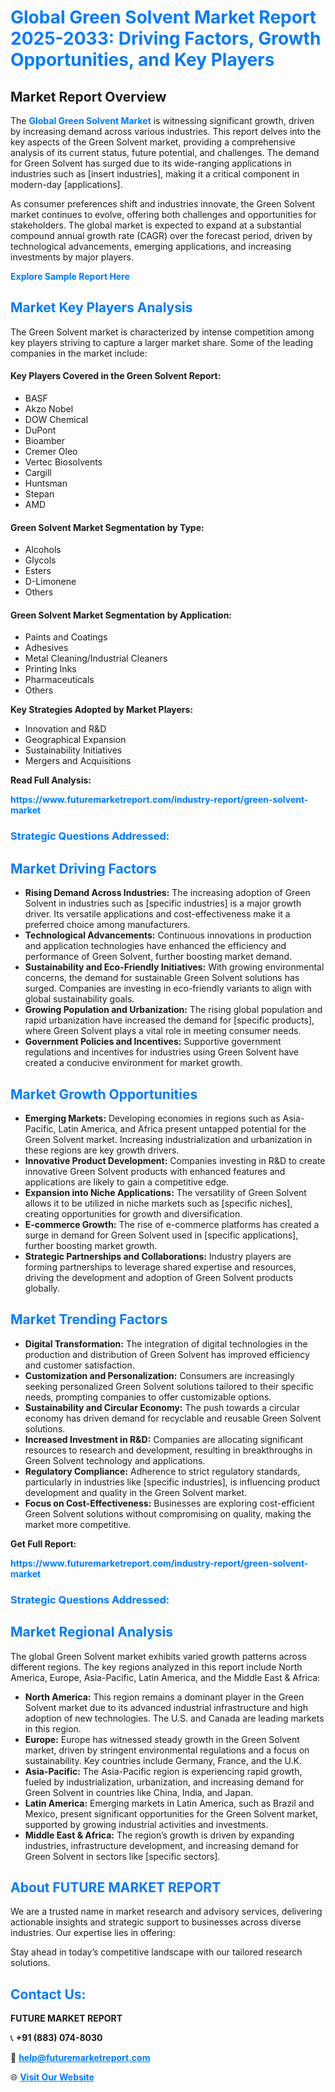 <h1 style="color: #007BFF;">Global Green Solvent Market Report 2025-2033: Driving Factors, Growth Opportunities, and Key Players</h1>

<section id="overview">
<h2>Market Report Overview</h2>
<p>The <a href="https://www.futuremarketreport.com/industry-report/green-solvent-market" style="color: #007BFF; text-decoration: none;"><strong>Global Green Solvent Market</strong></a> is witnessing significant growth, driven by increasing demand across various industries. This report delves into the key aspects of the Green Solvent market, providing a comprehensive analysis of its current status, future potential, and challenges. The demand for Green Solvent has surged due to its wide-ranging applications in industries such as [insert industries], making it a critical component in modern-day [applications].</p>
<p>As consumer preferences shift and industries innovate, the Green Solvent market continues to evolve, offering both challenges and opportunities for stakeholders. The global market is expected to expand at a substantial compound annual growth rate (CAGR) over the forecast period, driven by technological advancements, emerging applications, and increasing investments by major players.</p>
</section>

<section id="overview">
<p><a href="https://www.futuremarketreport.com/request-sample/reportId=83902" style="color: #007BFF; text-decoration: none;"><strong>Explore Sample Report Here</strong></a></p>
</section>

<section id="key-players">
<h2 style="color: #007BFF;">Market Key Players Analysis</h2>
<p>The Green Solvent market is characterized by intense competition among key players striving to capture a larger market share. Some of the leading companies in the market include:</p>
<h4>Key Players Covered in the Green Solvent Report:</h4>
<ul><li>BASF</li><li>Akzo Nobel</li><li>DOW Chemical</li><li>DuPont</li><li>Bioamber</li><li>Cremer Oleo</li><li>Vertec Biosolvents</li><li>Cargill</li><li>Huntsman</li><li>Stepan</li><li>AMD</li></ul>
<h4>Green Solvent Market Segmentation by Type:</h4>
<ul><li>Alcohols</li><li>Glycols</li><li>Esters</li><li>D-Limonene</li><li>Others</li></ul>

<h4>Green Solvent Market Segmentation by Application:</h4>
<ul><li>Paints and Coatings</li><li>Adhesives</li><li>Metal Cleaning/Industrial Cleaners</li><li>Printing Inks</li><li>Pharmaceuticals</li><li>Others</li></ul>
<p><strong>Key Strategies Adopted by Market Players:</strong></p>
<ul>
<li>Innovation and R&D</li>
<li>Geographical Expansion</li>
<li>Sustainability Initiatives</li>
<li>Mergers and Acquisitions</li>
</ul>
</section>

<section>
<p><strong>Read Full Analysis: </strong></p><a href="https://www.futuremarketreport.com/industry-report/green-solvent-market" style="color: #007BFF; text-decoration: none;"><strong>https://www.futuremarketreport.com/industry-report/green-solvent-market</strong></a>
<h3 style="color: #007BFF;">Strategic Questions Addressed:</h3>
</section>

<section id="driving-factors">
<h2 style="color: #007BFF;">Market Driving Factors</h2>
<ul>
<li><strong>Rising Demand Across Industries:</strong> The increasing adoption of Green Solvent in industries such as [specific industries] is a major growth driver. Its versatile applications and cost-effectiveness make it a preferred choice among manufacturers.</li>
<li><strong>Technological Advancements:</strong> Continuous innovations in production and application technologies have enhanced the efficiency and performance of Green Solvent, further boosting market demand.</li>
<li><strong>Sustainability and Eco-Friendly Initiatives:</strong> With growing environmental concerns, the demand for sustainable Green Solvent solutions has surged. Companies are investing in eco-friendly variants to align with global sustainability goals.</li>
<li><strong>Growing Population and Urbanization:</strong> The rising global population and rapid urbanization have increased the demand for [specific products], where Green Solvent plays a vital role in meeting consumer needs.</li>
<li><strong>Government Policies and Incentives:</strong> Supportive government regulations and incentives for industries using Green Solvent have created a conducive environment for market growth.</li>
</ul>
</section>

<section id="growth-opportunities">
<h2 style="color: #007BFF;">Market Growth Opportunities</h2>
<ul>
<li><strong>Emerging Markets:</strong> Developing economies in regions such as Asia-Pacific, Latin America, and Africa present untapped potential for the Green Solvent market. Increasing industrialization and urbanization in these regions are key growth drivers.</li>
<li><strong>Innovative Product Development:</strong> Companies investing in R&D to create innovative Green Solvent products with enhanced features and applications are likely to gain a competitive edge.</li>
<li><strong>Expansion into Niche Applications:</strong> The versatility of Green Solvent allows it to be utilized in niche markets such as [specific niches], creating opportunities for growth and diversification.</li>
<li><strong>E-commerce Growth:</strong> The rise of e-commerce platforms has created a surge in demand for Green Solvent used in [specific applications], further boosting market growth.</li>
<li><strong>Strategic Partnerships and Collaborations:</strong> Industry players are forming partnerships to leverage shared expertise and resources, driving the development and adoption of Green Solvent products globally.</li>
</ul>
</section>

<section id="trending-factors">
<h2 style="color: #007BFF;">Market Trending Factors</h2>
<ul>
<li><strong>Digital Transformation:</strong> The integration of digital technologies in the production and distribution of Green Solvent has improved efficiency and customer satisfaction.</li>
<li><strong>Customization and Personalization:</strong> Consumers are increasingly seeking personalized Green Solvent solutions tailored to their specific needs, prompting companies to offer customizable options.</li>
<li><strong>Sustainability and Circular Economy:</strong> The push towards a circular economy has driven demand for recyclable and reusable Green Solvent solutions.</li>
<li><strong>Increased Investment in R&D:</strong> Companies are allocating significant resources to research and development, resulting in breakthroughs in Green Solvent technology and applications.</li>
<li><strong>Regulatory Compliance:</strong> Adherence to strict regulatory standards, particularly in industries like [specific industries], is influencing product development and quality in the Green Solvent market.</li>
<li><strong>Focus on Cost-Effectiveness:</strong> Businesses are exploring cost-efficient Green Solvent solutions without compromising on quality, making the market more competitive.</li>
</ul>
</section>

<section>
<p><strong>Get Full Report: </strong></p><a href="https://www.futuremarketreport.com/industry-report/green-solvent-market" style="color: #007BFF; text-decoration: none;"><strong>https://www.futuremarketreport.com/industry-report/green-solvent-market</strong></a>
<h3 style="color: #007BFF;">Strategic Questions Addressed:</h3>
</section>


<section id="regional-analysis">
<h2 style="color: #007BFF;">Market Regional Analysis</h2>
<p>The global Green Solvent market exhibits varied growth patterns across different regions. The key regions analyzed in this report include North America, Europe, Asia-Pacific, Latin America, and the Middle East & Africa:</p>
<ul>
<li><strong>North America:</strong> This region remains a dominant player in the Green Solvent market due to its advanced industrial infrastructure and high adoption of new technologies. The U.S. and Canada are leading markets in this region.</li>
<li><strong>Europe:</strong> Europe has witnessed steady growth in the Green Solvent market, driven by stringent environmental regulations and a focus on sustainability. Key countries include Germany, France, and the U.K.</li>
<li><strong>Asia-Pacific:</strong> The Asia-Pacific region is experiencing rapid growth, fueled by industrialization, urbanization, and increasing demand for Green Solvent in countries like China, India, and Japan.</li>
<li><strong>Latin America:</strong> Emerging markets in Latin America, such as Brazil and Mexico, present significant opportunities for the Green Solvent market, supported by growing industrial activities and investments.</li>
<li><strong>Middle East & Africa:</strong> The region’s growth is driven by expanding industries, infrastructure development, and increasing demand for Green Solvent in sectors like [specific sectors].</li>
</ul>
</section>

<footer>
<h2 style="color: #007BFF;">About FUTURE MARKET REPORT</h2>
<p>We are a trusted name in market research and advisory services, delivering actionable insights and strategic support to businesses across diverse industries. Our expertise lies in offering:</p>

<p>Stay ahead in today’s competitive landscape with our tailored research solutions.</p>

<h2 style="color: #007BFF;">Contact Us:</h2>
<p><strong>FUTURE MARKET REPORT</strong></p>
<p>📞 <strong>+91 (883) 074-8030</strong></p>
<p>📧 <strong><a href="mailto:help@futuremarketreport.com" style="color: #007BFF;">help@futuremarketreport.com</a></strong></p>
<p>🌐 <strong><a href="https://www.futuremarketreport.com/" style="color: #007BFF;">Visit Our Website</a></strong></p>
</footer>